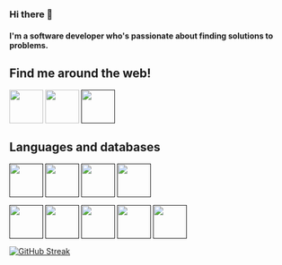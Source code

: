 ### Hi there 👋

#### I'm a software developer who's passionate about finding solutions to problems.
## Find me around the web!

<a href="https://www.linkedin.com/in/linetlucygenchabe/" target="blank"><img align="center" src="https://img.icons8.com/color/2x/linkedin-circled.png" height="60" /></a>
<a href="https://github.com/linetlucy-genchabe" target="blank"><img align="center" src="https://img.icons8.com/ios-filled/2x/github.png" height="60" /></a>
<a href="" target="blank"><img align="center" src="https://img.icons8.com/color/2x/instagram-new.png" height="60" /></a>



## Languages and databases
<a href="" target="blank"><img align="center" src="https://img.icons8.com/color/2x/python.png" height="60" /></a>
<a href="" target="blank"><img align="center" src="https://img.icons8.com/color/2x/angularjs.png" height="60" /></a>
<a href="" target="blank"><img align="center" src="https://img.icons8.com/color/2x/bootstrap.png" height="60" /></a>
<a href="" target="blank"><img align="center" src="https://img.icons8.com/color/2x/javascript.png" height="60" /></a>

<a href="" target="blank"><img align="center" src="https://img.icons8.com/color/2x/html-5.png" height="60" /></a>
<a href="" target="blank"><img align="center" src="https://img.icons8.com/color/2x/css3.png" height="60" /></a>
<a href="" target="blank"><img align="center" src="https://img.icons8.com/ios/2x/flask.png" height="60" /></a>
<a href="" target="blank"><img align="center" src="https://img.icons8.com/ios/2x/django.png" height="60" /></a>
<a href="" target="blank"><img align="center" src="https://img.icons8.com/color/2x/postgreesql.png" height="60" /></a>

[![GitHub Streak](https://github-readme-streak-stats.herokuapp.com?user=linetlucy-genchabe&theme=radical)](https://git.io/streak-stats)

<!--
**linetlucy-genchabe/linetlucy-genchabe** is a ✨ _special_ ✨ repository because its `README.md` (this file) appears on your GitHub profile.

Here are some ideas to get you started:

- 🔭 I’m currently working on ...
- 🌱 I’m currently learning ...
- 👯 I’m looking to collaborate on ...
- 🤔 I’m looking for help with ...
- 💬 Ask me about ...
- 📫 How to reach me: ...
- 😄 Pronouns: ...
- ⚡ Fun fact: ...
-->

